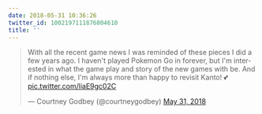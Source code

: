 ```yaml
---
date: 2018-05-31 10:36:26
twitter_id: 1002197111876804610
title: ''
---
```


<blockquote class="twitter-tweet"><p lang="en" dir="ltr">With all the recent game news I was reminded of these pieces I did a few years ago. I haven&#39;t played Pokemon Go in forever, but I&#39;m interested in what the game play and story of the new games with be. And if nothing else, I&#39;m always more than happy to revisit Kanto! 💕 <a href="https://t.co/liaE9gc02C">pic.twitter.com/liaE9gc02C</a></p>&mdash; Courtney Godbey (@courtneygodbey) <a href="https://twitter.com/courtneygodbey/status/1002196425646714881?ref_src=twsrc%5Etfw">May 31, 2018</a></blockquote>
<script async src="https://platform.twitter.com/widgets.js" charset="utf-8"></script>
